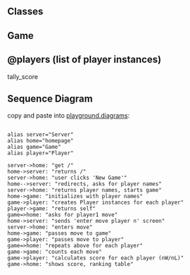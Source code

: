 
## Classes

Game
--------------
@players (list of player instances)
--------------

tally_score

## Sequence Diagram

copy and paste into [playground.diagrams](https://playground.diagram.codes/d/sequence):

```

alias server="Server"
alias home="homepage"
alias game="Game"
alias player="Player"

server->home: "get /"
home->server: "returns /"
server->home: "user clicks 'New Game'"
home-->server: "redirects, asks for player names"
server->home: "returns player names, starts game"
home->game: "initializes with player names"
game->player: "creates Player instances for each player"
player->game: "returns self"
game=>home: "asks for player1 move"
home->server: "sends 'enter move player n' screen"
server->home: "enters move"
home->game: "passes move to game"
game->player: "passes move to player"
game=>home: "repeats above for each player"
game->game: "counts each move"
game->player: "calculates score for each player (nW/nL)"
game->home: "shows score, ranking table"



```